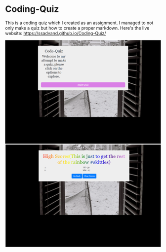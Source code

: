 # Coding-Quiz
This is a coding quiz which I created as an assignment. I managed to not only make a quiz but how to create a proper markdown. 
Here's the live website:
https://ssadvand.github.io/Coding-Quiz/

![Welcome-Page](Result2.png)
![Score-Page](Result1.png)